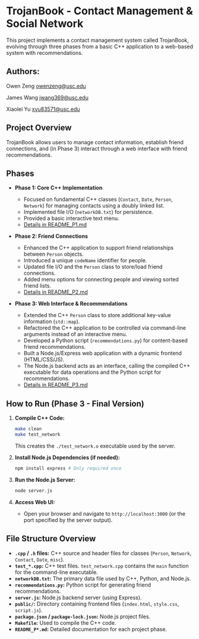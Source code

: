 # TrojanBook - Contact Management & Social Network

This project implements a contact management system called TrojanBook, evolving through three phases from a basic C++ application to a web-based system with recommendations.

## Authors:

Owen Zeng <owenzeng@usc.edu>

James Wang <jwang369@usc.edu>

Xiaolei Yu <xyu83571@usc.edu>


## Project Overview

TrojanBook allows users to manage contact information, establish friend connections, and (in Phase 3) interact through a web interface with friend recommendations.

## Phases

*   **Phase 1: Core C++ Implementation**
    *   Focused on fundamental C++ classes (`Contact`, `Date`, `Person`, `Network`) for managing contacts using a doubly linked list.
    *   Implemented file I/O (`networkDB.txt`) for persistence.
    *   Provided a basic interactive text menu.
    *   [Details in README_P1.md](./README_P1.md)

*   **Phase 2: Friend Connections**
    *   Enhanced the C++ application to support friend relationships between `Person` objects.
    *   Introduced a unique `codeName` identifier for people.
    *   Updated file I/O and the `Person` class to store/load friend connections.
    *   Added menu options for connecting people and viewing sorted friend lists.
    *   [Details in README_P2.md](./README_P2.md)

*   **Phase 3: Web Interface & Recommendations**
    *   Extended the C++ `Person` class to store additional key-value information (`std::map`).
    *   Refactored the C++ application to be controlled via command-line arguments instead of an interactive menu.
    *   Developed a Python script (`recommendations.py`) for content-based friend recommendations.
    *   Built a Node.js/Express web application with a dynamic frontend (HTML/CSS/JS).
    *   The Node.js backend acts as an interface, calling the compiled C++ executable for data operations and the Python script for recommendations.
    *   [Details in README_P3.md](./README_P3.md)

## How to Run (Phase 3 - Final Version)

1.  **Compile C++ Code:**
    ```bash
    make clean 
    make test_network
    ```
    This creates the `./test_network.o` executable used by the server.

2.  **Install Node.js Dependencies (if needed):**
    ```bash
    npm install express # Only required once
    ```

3.  **Run the Node.js Server:**
    ```bash
    node server.js
    ```

4.  **Access Web UI:**
    *   Open your browser and navigate to `http://localhost:3000` (or the port specified by the server output).


## File Structure Overview

*   **`.cpp` / `.h` files:** C++ source and header files for classes (`Person`, `Network`, `Contact`, `Date`, `misc`).
*   **`test_*.cpp`:** C++ test files. `test_network.cpp` contains the `main` function for the command-line executable.
*   **`networkDB.txt`:** The primary data file used by C++, Python, and Node.js.
*   **`recommendations.py`:** Python script for generating friend recommendations.
*   **`server.js`:** Node.js backend server (using Express).
*   **`public/`:** Directory containing frontend files (`index.html`, `style.css`, `script.js`).
*   **`package.json` / `package-lock.json`:** Node.js project files.
*   **`Makefile`:** Used to compile the C++ code.
*   **`README_P*.md`:** Detailed documentation for each project phase.
